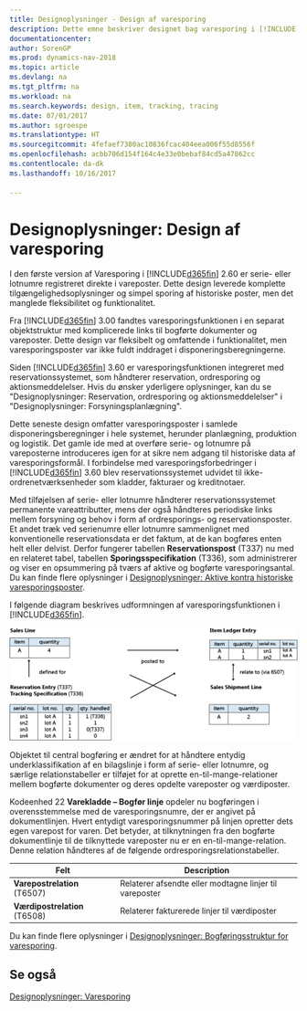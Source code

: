 ```yaml
---
title: Designoplysninger - Design af varesporing
description: Dette emne beskriver designet bag varesporing i [!INCLUDE[d365fin](includes/d365fin_md.md)].
documentationcenter: 
author: SorenGP
ms.prod: dynamics-nav-2018
ms.topic: article
ms.devlang: na
ms.tgt_pltfrm: na
ms.workload: na
ms.search.keywords: design, item, tracking, tracing
ms.date: 07/01/2017
ms.author: sgroespe
ms.translationtype: HT
ms.sourcegitcommit: 4fefaef7380ac10836fcac404eea006f55d8556f
ms.openlocfilehash: acbb706d154f164c4e33e0bebaf84cd5a47862cc
ms.contentlocale: da-dk
ms.lasthandoff: 10/16/2017

---
```

# <a name="design-details-item-tracking-design"></a>Designoplysninger: Design af varesporing
I den første version af Varesporing i [!INCLUDE[d365fin](includes/d365fin_md.md)] 2.60 er serie- eller lotnumre registreret direkte i vareposter. Dette design leverede komplette tilgængelighedsoplysninger og simpel sporing af historiske poster, men det manglede fleksibilitet og funktionalitet.  

Fra [!INCLUDE[d365fin](includes/d365fin_md.md)] 3.00 fandtes varesporingsfunktionen i en separat objektstruktur med komplicerede links til bogførte dokumenter og vareposter. Dette design var fleksibelt og omfattende i funktionalitet, men varesporingsposter var ikke fuldt inddraget i disponeringsberegningerne.  

Siden [!INCLUDE[d365fin](includes/d365fin_md.md)] 3.60 er varesporingsfunktionen integreret med reservationssystemet, som håndterer reservation, ordresporing og aktionsmeddelelser. Hvis du ønsker yderligere oplysninger, kan du se "Designoplysninger: Reservation, ordresporing og aktionsmeddelelser" i "Designoplysninger: Forsyningsplanlægning".  

Dette seneste design omfatter varesporingsposter i samlede disponeringsberegninger i hele systemet, herunder planlægning, produktion og logistik. Det gamle ide med at overføre serie- og lotnumre på vareposterne introduceres igen for at sikre nem adgang til historiske data af varesporingsformål. I forbindelse med varesporingsforbedringer i [!INCLUDE[d365fin](includes/d365fin_md.md)] 3.60 blev reservationssystemet udvidet til ikke-ordrenetværksenheder som kladder, fakturaer og kreditnotaer.  

Med tilføjelsen af serie- eller lotnumre håndterer reservationssystemet permanente vareattributter, mens der også håndteres periodiske links mellem forsyning og behov i form af ordresporings- og reservationsposter. Et andet træk ved serienumre eller lotnumre sammenlignet med konventionelle reservationsdata er det faktum, at de kan bogføres enten helt eller delvist. Derfor fungerer tabellen **Reservationspost** (T337) nu med en relateret tabel, tabellen **Sporingsspecifikation** (T336), som administrerer og viser en opsummering på tværs af aktive og bogførte varesporingsantal. Du kan finde flere oplysninger i [Designoplysninger: Aktive kontra historiske varesporingsposter](design-details-active-versus-historic-item-tracking-entries.md).  

I følgende diagram beskrives udformningen af varesporingsfunktionen i [!INCLUDE[d365fin](includes/d365fin_md.md)].  

![Varesporingsdesign](media/design_details_item_tracking_design.png "design_details_item_tracking_design")  

Objektet til central bogføring er ændret for at håndtere entydig underklassifikation af en bilagslinje i form af serie- eller lotnumre, og særlige relationstabeller er tilføjet for at oprette en-til-mange-relationer mellem bogførte dokumenter og deres opdelte vareposter og værdiposter.  

Kodeenhed 22 **Varekladde – Bogfør linje** opdeler nu bogføringen i overensstemmelse med de varesporingsnumre, der er angivet på dokumentlinjen. Hvert entydigt varesporingsnummer på linjen opretter dets egen varepost for varen. Det betyder, at tilknytningen fra den bogførte dokumentlinje til de tilknyttede vareposter nu er en en-til-mange-relation. Denne relation håndteres af de følgende ordresporingsrelationstabeller.  

|Felt|Description|  
|---------------|---------------------------------------|  
|**Varepostrelation** (T6507)|Relaterer afsendte eller modtagne linjer til vareposter|  
|**Værdipostrelation** (T6508)|Relaterer fakturerede linjer til værdiposter|  

Du kan finde flere oplysninger i [Designoplysninger: Bogføringsstruktur for varesporing](design-details-item-tracking-posting-structure.md).  

## <a name="see-also"></a>Se også  
[Designoplysninger: Varesporing](design-details-item-tracking.md)


